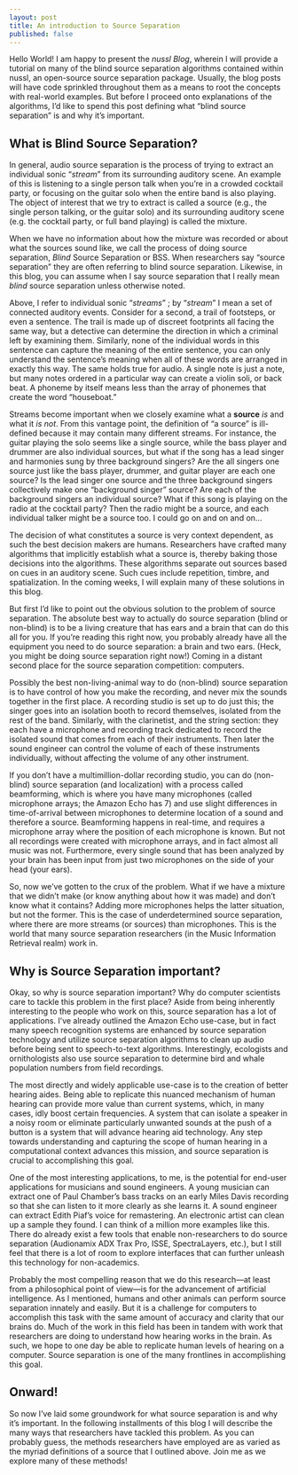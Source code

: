 ```yaml
---
layout: post
title: An introduction to Source Separation
published: false
---
```


Hello World! I am happy to present the _nussl Blog_, wherein I will provide a tutorial on many of the blind source separation algorithms contained within nussl, an open-source source separation package. Usually, the blog posts will have code sprinkled throughout them as a means to root the concepts with real-world examples. But before I proceed onto explanations of the algorithms, I’d like to spend this post defining what “blind source separation” is and why it’s important. 


## What is Blind Source Separation?


In general, audio source separation is the process of trying to extract an individual sonic “_stream_” from its surrounding auditory scene. An example of this is listening to a single person talk when you’re in a crowded cocktail party, or focusing on the guitar solo when the entire band is also playing. The object of interest that we try to extract is called a source (e.g., the single person talking, or the guitar solo) and its surrounding auditory scene (e.g. the cocktail party, or full band playing) is called the mixture. 

When we have no information about how the mixture was recorded or about what the sources sound like, we call the process of doing source separation, _Blind_ Source Separation or BSS. When researchers say “source separation” they are often referring to blind source separation. Likewise, in this blog, you can assume when I say source separation that I really mean _blind_ source separation unless otherwise noted.

Above, I refer to individual sonic “_streams_” ; by “_stream_” I mean a set of connected auditory events. Consider for a second, a trail of footsteps, or even a sentence. The trail is made up of discreet footprints all facing the same way, but a detective can determine the direction in which a criminal left by examining them. Similarly, none of the individual words in this sentence can capture the meaning of the entire sentence, you can only understand the sentence’s meaning when all of these words are arranged in exactly this way. The same holds true for audio. A single note is just a note, but many notes ordered in a particular way can create a violin soli, or back beat. A phoneme by itself means less than the array of phonemes that create the word “houseboat.” 

Streams become important when we closely examine what a **source** _is_ and what it _is not_. From this vantage point, the definition of “a source” is ill-defined because it may contain many different streams. For instance, the guitar playing the solo seems like a single source, while the bass player and drummer are also individual sources, but what if the song has a lead singer and harmonies sung by three background singers? Are the all singers one source just like the bass player, drummer, and guitar player are each one source? Is the lead singer one source and the three background singers collectively make one “background singer” source? Are each of the background singers an individual source? What if this song is playing on the radio at the cocktail party? Then the radio might be a source, and each individual talker might be a source too. I could go on and on and on...

The decision of what constitutes a source is very context dependent, as such the best decision makers are humans. Researchers have crafted many algorithms that implicitly establish what a source is, thereby baking those decisions into the algorithms. These algorithms separate out sources based on cues in an auditory scene. Such cues include repetition, timbre, and spatialization. In the coming weeks, I will explain many of these solutions in this blog. 

But first I’d like to point out the obvious solution to the problem of source separation. The absolute best way to actually do source separation (blind or non-blind) is to be a living creature that has ears and a brain that can do this all for you. If you’re reading this right now, you probably already have all the equipment you need to do source separation: a brain and two ears. (Heck, you might be doing source separation right now!) Coming in a distant second place for the source separation competition: computers. 

Possibly the best non-living-animal way to do (non-blind) source separation is to have control of how you make the recording, and never mix the sounds together in the first place. A recording studio is set up to do just this; the singer goes into an isolation booth to record themselves, isolated from the rest of the band. Similarly, with the clarinetist, and the string section: they each have a microphone and recording track dedicated to record the isolated sound that comes from each of their instruments. Then later the sound engineer can control the volume of each of these instruments individually, without affecting the volume of any other instrument.

If you don’t have a multimillion-dollar recording studio, you can do (non-blind) source separation (and localization) with a process called beamforming, which is where you have many microphones (called microphone arrays; the Amazon Echo has 7) and use slight differences in time-of-arrival between microphones to determine location of a sound and therefore a source. Beamforming happens in real-time, and requires a microphone array where the position of each microphone is known. But not all recordings were created with microphone arrays, and in fact almost all music was not. Furthermore, every single sound that has been analyzed by your brain has been input from just two microphones on the side of your head (your ears). 

So, now we’ve gotten to the crux of the problem. What if we have a mixture that we didn’t make (or know anything about how it was made) and don’t know what it contains? Adding more microphones helps the latter situation, but not the former. This is the case of underdetermined source separation, where there are more streams (or sources) than microphones. This is the world that many source separation researchers (in the Music Information Retrieval realm) work in. 



## Why is Source Separation important?

Okay, so why is source separation important? Why do computer scientists care to tackle this problem in the first place? Aside from being inherently interesting to the people who work on this, source separation has a lot of applications. I’ve already outlined the Amazon Echo use-case, but in fact many speech recognition systems are enhanced by source separation technology and utilize source separation algorithms to clean up audio before being sent to speech-to-text algorithms. Interestingly, ecologists and ornithologists also use source separation to determine bird and whale population numbers from field recordings.

The most directly and widely applicable use-case is to the creation of better hearing aides. Being able to replicate this nuanced mechanism of human hearing can provide more value than current systems, which, in many cases, idly boost certain frequencies. A system that can isolate a speaker in a noisy room or eliminate particularly unwanted sounds at the push of a button is a system that will advance hearing aid technology. Any step towards understanding and capturing the scope of human hearing in a computational context advances this mission, and source separation is crucial to accomplishing this goal.

One of the most interesting applications, to me, is the potential for end-user applications for musicians and sound engineers. A young musician can extract one of Paul Chamber’s bass tracks on an early Miles Davis recording so that she can listen to it more clearly as she learns it. A sound engineer can extract Edith Piaf’s voice for remastering. An electronic artist can clean up a sample they found. I can think of a million more examples like this. There do already exist a few tools that enable non-researchers to do source separation (Audionamix ADX Trax Pro, ISSE, SpectraLayers, etc.), but I still feel that there is a lot of room to explore interfaces that can further unleash this technology for non-academics.

Probably the most compelling reason that we do this research—at least from a philosophical point of view—is for the advancement of artificial intelligence. As I mentioned, humans and other animals can perform source separation innately and easily. But it is a challenge for computers to accomplish this task with the same amount of accuracy and clarity that our brains do. Much of the work in this field has been in tandem with work that researchers are doing to understand how hearing works in the brain. As such, we hope to one day be able to replicate human levels of hearing on a computer. Source separation is one of the many frontlines in accomplishing this goal.


## Onward!

So now I’ve laid some groundwork for what source separation is and why it’s important. In the following installments of this blog I will describe the many ways that researchers have tackled this problem. As you can probably guess, the methods researchers have employed are as varied as the myriad definitions of a source that I outlined above. Join me as we explore many of these methods!
